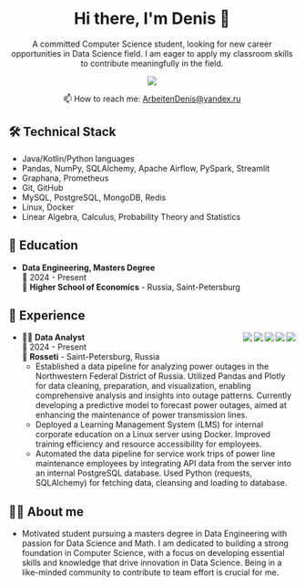 <h1 align='center'>
  Hi there, I'm Denis 👋
</h1>

<p align='center'>
  A committed Computer Science student, looking for new career opportunities in Data Science field. I am eager to apply my classroom skills to contribute meaningfully in the field.
</p>

<p align='center'>
  <a href="https://web.telegram.org/k/#@DeObject">
    <img src="https://img.shields.io/badge/Telegram-2CA5E0?style=for-the-badge&logo=telegram&logoColor=white" />        
  </a>
</p>

<p align='center'>
  📫 How to reach me: <a href='mailto:ArbeitenDenis@yandex.ru'>ArbeitenDenis@yandex.ru</a>
</p>

## 🛠 Technical Stack
*   Java/Kotlin/Python languages
*   Pandas, NumPy, SQLAlchemy, Apache Airflow, PySpark, Streamlit
*   Graphana, Prometheus
*   Git, GitHub
*   MySQL, PostgreSQL, MongoDB, Redis
*   Linux, Docker
*   Linear Algebra, Calculus, Probability Theory and Statistics

## 📖 Education
*  **Data Engineering, Masters Degree**\
📆 2024 - Present\
📍 **Higher School of Economics** - Russia, Saint-Petersburg

## :construction_worker: Experience

<img align="right" src="https://img.shields.io/badge/Python-FFD43B?style=for-the-badge&logo=python&logoColor=blue" />
<img align="right" src="https://img.shields.io/badge/Pandas-2C2D72?style=for-the-badge&logo=pandas&logoColor=white" />
<img align="right" src="https://img.shields.io/badge/Plotly-239120?style=for-the-badge&logo=plotly&logoColor=white" />
<img align="right" src="https://img.shields.io/badge/PostgreSQL-316192?style=for-the-badge&logo=postgresql&logoColor=white" />
<img align="right" src="https://img.shields.io/badge/Docker-2CA5E0?style=for-the-badge&logo=docker&logoColor=white" />

- 👨‍💻 **Data Analyst**\
📆 2024 - Present\
📍 **Rosseti** - Saint-Petersburg, Russia
  - Established a data pipeline for analyzing power outages in the Northwestern Federal District of Russia. Utilized Pandas and Plotly for data cleaning, preparation, and visualization, enabling comprehensive analysis and insights into outage patterns. Currently developing a predictive model to forecast power outages, aimed at enhancing the maintenance of power transmission lines.
  - Deployed a Learning Management System (LMS) for internal corporate education on a Linux server using Docker. Improved training efficiency and resource accessibility for employees.
  - Automated the data pipeline for service work trips of power line maintenance employees by integrating API data from the server into an internal PostgreSQL database. Used Python (requests, SQLAlchemy) for fetching data, cleansing and loading to database.

## 👨‍🎓 About me
- Motivated student pursuing a masters degree in Data Engineering with passion for Data Science and Math. I am dedicated to building a strong foundation in Computer Science, with a focus on developing essential skills and knowledge that drive innovation in Data Science. Being in a like-minded community to contribute to team effort is crucial for me.
